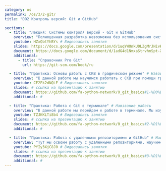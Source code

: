 ```yaml
---
category: os
permalink: /os/3/2-git/
title: "DO2 Контроль версий: Git и GitHub"

sections:
  - title: "Лекция: Системы контроля версий - Git и GitHub"
    overview: "Полноценная разработка невозможна без использования систем контроля вресий. В данной лекции мы познакомимся с наиболее популярной СКВ. Мы узнаем основные понятия этот системы и попытаемся разобраться, зачем она вообще нужна разработчику."
    youtube: HZxQbtYhBYs # Видеозапись занятия
    slides: https://docs.google.com/presentation/d/1uqYWOnkU0LZgMrJHivKrklqjPe8Z67RBkQOUHJeUFFk/edit?usp=sharing # ссылка на презентацию к занятию
    document: https://docs.google.com/document/d/1adG4d1NmxaStrvhnSpt-X0qCW88byvXvJRUxy_bTXtE/edit?usp=sharing # ссылка на методические указания
    additional: 
      - title: "Справочник Pro Git"
        url: https://git-scm.com/book/ru

  - title: "Практика: Основы работы с СКВ в графическом режиме" # Навзвание работы
    overview: "В данной работе мы научимся работать с СКВ при помощи графического клиента. Это наиболее дружелюбный режим работы с git."
    youtube: CE2Ek2dNQLE # Видеозапись занятия
    slides: # ссылка на презентацию к занятию
    document: https://github.com/fa-python-network/0_git_basics#1-%D0%BE%D1%81%D0%BD%D0%BE%D0%B2%D1%8B-%D1%80%D0%B0%D0%B1%D0%BE%D1%82%D1%8B-%D1%81-%D1%81%D0%BA%D0%B2-%D0%B2-%D0%B3%D1%80%D0%B0%D1%84%D0%B8%D1%87%D0%B5%D1%81%D0%BA%D0%BE%D0%BC-%D1%80%D0%B5%D0%B6%D0%B8%D0%BC%D0%B5 # ссылка на методические указания
    additional: # 

  - title: "Практика: Работа с Git в терминале" # Навзвание работы
    overview: "В данной работе мы перейдем к работе в терминале. Мы изучим основные команды git и то, как они используются в рабочем процессе"
    youtube: TZJKKLTi8b4 # Видеозапись занятия
    slides: # ссылка на презентацию к занятию
    document: https://github.com/fa-python-network/0_git_basics#2-%D1%80%D0%B0%D0%B1%D0%BE%D1%82%D0%B0-%D1%81-git-%D0%B2-%D1%82%D0%B5%D1%80%D0%BC%D0%B8%D0%BD%D0%B0%D0%BB%D0%B5 # ссылка на методические указания
    additional: # 

  - title: "Практика: Работа с удаленными репозиториями и GitHub" # Навзвание работы
    overview: "Тут мы освоим работу с удаленными репозиториями, научимся клонировать и форкать репозитории, а также делать пулл реквесты."
    youtube: PYIy3XjC8J0 # Видеозапись занятия
    slides: # ссылка на презентацию к занятию
    document: https://github.com/fa-python-network/0_git_basics#3-%D1%80%D0%B0%D0%B1%D0%BE%D1%82%D0%B0-%D1%81-%D1%83%D0%B4%D0%B0%D0%BB%D0%B5%D0%BD%D0%BD%D1%8B%D0%BC%D0%B8-%D1%80%D0%B5%D0%BF%D0%BE%D0%B7%D0%B8%D1%82%D0%BE%D1%80%D0%B8%D1%8F%D0%BC%D0%B8-%D0%B8-github
    additional: # 
---
```


